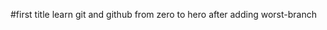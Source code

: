 #first title
learn git and github from zero to hero after adding worst-branch

                                                                                                                               